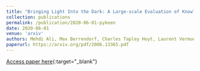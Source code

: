 ```yaml
---
title: "Bringing Light Into the Dark: A Large-scale Evaluation of Knowledge Graph Embedding Models Under a Unified Framework"
collection: publications
permalink: /publication/2020-06-01-pykeen
date: 2020-06-01
venue: 'arxiv'
authors: Mehdi Ali, Max Berrendorf, Charles Tapley Hoyt, Laurent Vermue, <b>Mikhail Galkin</b>, Sahand Sharifzadeh, Asja Fischer, Volker Tresp, Jens Lehmann
paperurl: https://arxiv.org/pdf/2006.13365.pdf
---
```

[Access paper here](https://arxiv.org/pdf/2006.13365.pdf){:target="_blank"}

